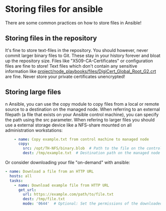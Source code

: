 # Storing files for ansible 

There are some common practices on how to store files in Ansible! 

## Storing files in the repository 

It's fine to store text-files in the repository. You should however, never commit larger binary files to Git. These stay in your history forever and bloat up the repository size. Files like "X509-CA-Certificates" or configuration files are fine to store! Text files which don't contain any sensitive information like [project/node_playbooks/files/DigiCert_Global_Root_G2.crt](project/node_playbooks/files/DigiCert_Global_Root_G2.crt) are fine. Never store your private certificates unencrypted! 

## Storing large files 

n Ansible, you can use the copy module to copy files from a local or remote source to a destination on the managed node. When referring to an external filepath (a file that exists on your Ansible control machine), you can specify the path using the src parameter. When refering to larger files you should use a external storage device like a NFS-share mounted on all administration workstations: 

```yaml
    - name: Copy example.txt from control machine to managed node
      copy:
        src: /opt/TH-NFS/binary.blob  # Path to the file on the control machine
        dest: /tmp/example.txt  # Destination path on the managed node
```

Or consider downloading your file "on-demand" with ansible: 

```yaml
- name: Download a file from an HTTP URL
  hosts: all
  tasks:
    - name: Download example file from HTTP URL
      get_url:
        url: https://example.com/path/to/file.txt
        dest: /tmp/file.txt
        mode: '0644'  # Optional: Set the permissions of the downloaded file
```